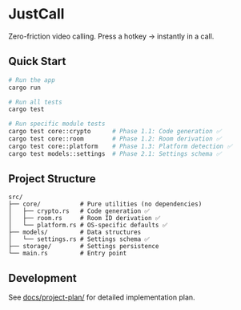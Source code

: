 # JustCall

Zero-friction video calling. Press a hotkey → instantly in a call.

## Quick Start

```bash
# Run the app
cargo run

# Run all tests
cargo test

# Run specific module tests
cargo test core::crypto      # Phase 1.1: Code generation ✅
cargo test core::room        # Phase 1.2: Room derivation ✅
cargo test core::platform    # Phase 1.3: Platform detection ✅
cargo test models::settings  # Phase 2.1: Settings schema ✅
```

## Project Structure

```
src/
├── core/           # Pure utilities (no dependencies)
│   ├── crypto.rs   # Code generation ✅
│   ├── room.rs     # Room ID derivation ✅
│   └── platform.rs # OS-specific defaults ✅
├── models/         # Data structures
│   └── settings.rs # Settings schema ✅
├── storage/        # Settings persistence
└── main.rs         # Entry point
```

## Development

See [docs/project-plan/](docs/project-plan/) for detailed implementation plan.

